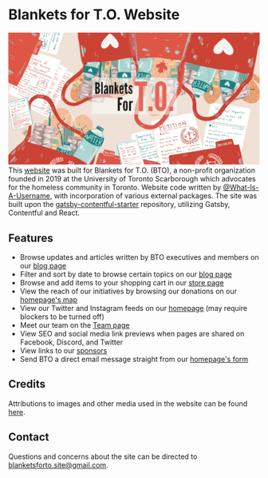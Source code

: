 # Blankets for T.O. Website 
![Blankets for T.O. banner](static/BTO_background.png)
This [website](https://blanketsforto.ca) was built for Blankets for T.O. (BTO), a non-profit organization founded in 2019 at the University of Toronto Scarborough which advocates for the homeless community in Toronto. Website code written by [@What-Is-A-Username](https://github.com/What-Is-A-Username), with incorporation of various external packages. The site was built upon the [gatsby-contentful-starter](https://github.com/contentful-userland/gatsby-contentful-starter) repository, utilizing Gatsby, Contentful and React.

## Features
- Browse updates and articles written by BTO executives and members on our [blog page](https://blanketsforto.ca/blog)
- Filter and sort by date to browse certain topics on our [blog page](https://blanketsforto.ca/blog) 
- Browse and add items to your shopping cart in our [store page](https://blanketsforto.ca/store) 
- View the reach of our initiatives by browsing our donations on our [homepage's map](https://blanketsforto.ca/)
- View our Twitter and Instagram feeds on our [homepage](https://blanketsforto.ca/) (may require blockers to be turned off)
- Meet our team on the [Team page](https://blanketsforto.ca/team)
- View SEO and social media link previews when pages are shared on Facebook, Discord, and Twitter
- View links to our [sponsors](https://blanketsforto.ca/sponsors)
- Send BTO a direct email message straight from our [homepage's form](https://blanketsforto.ca/)

## Credits
Attributions to images and other media used in the website can be found [here](https://blanketsforto.ca/credits).

## Contact
Questions and concerns about the site can be directed to [blanketsforto.site@gmail.com](mailto:blanketsforto.site@gmail.com).
